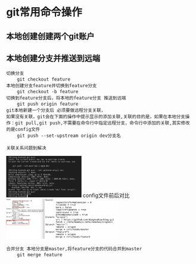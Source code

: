 # git常用命令操作

## 本地创建创建两个git账户

## 本地创建分支并推送到远端
    切换分支
        git checkout feature
    本地创建分支feature并切换到feature分支
        git checkout -b feature
    切换到feature分支后，将本地的feature分支 推送到远端
        git push origin feature
    git本地新建一个分支后 必须要做远程分支关联，
    如果没有关联，git会在下面的操作中提示显示的添加关联,关联的目的是，如果在本地分支操作：git pull,git push,不需要在命令行中指定远程分支，命令行中添加的关联,其实修改的是config文件
        git push --set-upstream origin dev分支名

    关联关系问题到解决
<img src="https://github.com/dinghuahua/blog/blob/master/images/git1.png" width="40%">
    config文件前后对比 
<img src="https://github.com/dinghuahua/blog/blob/master/images/git2.png" width="60%">

    合并分支 本地分支是master,将feature分支的代码合并到master
        git merge feature
